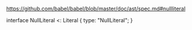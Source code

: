 https://github.com/babel/babel/blob/master/doc/ast/spec.md#nullliteral

interface NullLiteral <: Literal {
  type: "NullLiteral";
}